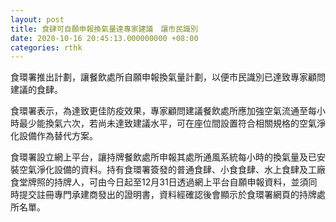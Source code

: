 ```yaml
---
layout: post
title: 食肆可自願申報換氣量達專家建議　讓市民識別
date: 2020-10-16 20:45:13.000000000 +08:00
categories: rthk
---
```


食環署推出計劃，讓餐飲處所自願申報換氣量計劃，以便市民識別已達致專家顧問建議的食肆。

食環署表示，為達致更佳防疫效果，專家顧問建議餐飲處所應加強空氣流通至每小時最少能換氣六次，若尚未達致建議水平，可在座位間設置符合相關規格的空氣淨化設備作為替代方案。

食環署設立網上平台，讓持牌餐飲處所申報其處所通風系統每小時的換氣量及已安裝空氣淨化設備的資料。持有食環署簽發的普通食肆、小食食肆、水上食肆及工廠食堂牌照的持牌人，可由今日起至12月31日透過網上平台自願申報資料，並須同時提交註冊專門承建商發出的證明書，資料經確認後會顯示於食環署網頁的持牌處所名單。
